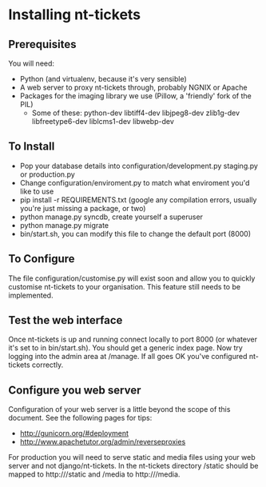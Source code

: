 # Installing nt-tickets

## Prerequisites
You will need:

- Python (and virtualenv, because it's very sensible)
- A web server to proxy nt-tickets through, probably NGNIX or Apache
- Packages for the imaging library we use (Pillow, a 'friendly' fork of the PIL)
    - Some of these: python-dev libtiff4-dev libjpeg8-dev zlib1g-dev libfreetype6-dev liblcms1-dev libwebp-dev

## To Install

- Pop your database details into configuration/development.py staging.py or production.py
- Change configuration/enviroment.py to match what enviroment you'd like to use
- pip install -r REQUIREMENTS.txt (google any compilation errors, usually you're just missing a package, or two)
- python manage.py syncdb, create yourself a superuser
- python manage.py migrate
- bin/start.sh, you can modify this file to change the default port (8000)

## To Configure

The file configuration/customise.py will exist soon and allow you to quickly customise nt-tickets to your organisation. This feature still needs to be implemented.

## Test the web interface
Once nt-tickets is up and running connect locally to port 8000 (or whatever it's set to in bin/start.sh). You should get a generic index page. Now try logging into the admin area at /manage. If all goes OK you've configured nt-tickets correctly.

## Configure you web server
Configuration of your web server is a little beyond the scope of this document. See the following pages for tips:

- http://gunicorn.org/#deployment
- http://www.apachetutor.org/admin/reverseproxies

For production you will need to serve static and media files using your web server and not django/nt-tickets. In the nt-tickets directory /static should be mapped to http://<your-url>/static and /media to http://<your-url>/media.

